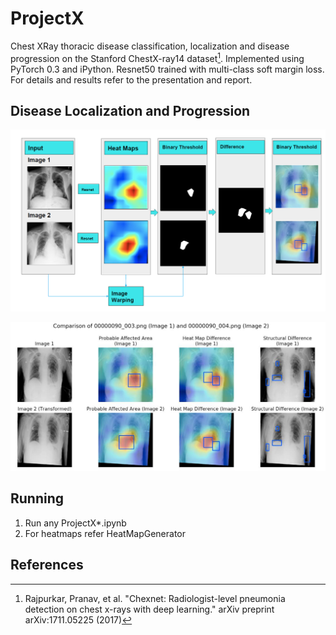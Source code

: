 # ProjectX

Chest XRay thoracic disease classification, localization and disease progression on the Stanford ChestX-ray14 dataset[^1]. Implemented using PyTorch 0.3 and iPython. 
Resnet50 trained with multi-class soft margin loss. For details and results refer to the presentation and report. 

## Disease Localization and Progression
![](figs/hm1.png)

![](figs/hm2.png)

## Running

1. Run any ProjectX*.ipynb
2. For heatmaps refer HeatMapGenerator

## References
[^1]: Rajpurkar, Pranav, et al. "Chexnet: Radiologist-level pneumonia detection on chest x-rays with deep learning." arXiv preprint arXiv:1711.05225 (2017)




